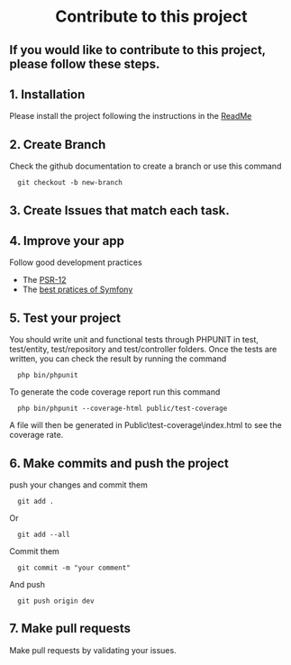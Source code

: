 <h1 align="center">
  Contribute to this project
</h1>

## If you would like to contribute to this project, please follow these steps.

## 1. Installation
Please install the project following the instructions in the [ReadMe](https://github.com/weezycode/projet8-TodoList/blob/master/README.md)

## 2. Create Branch
Check the github documentation to create a branch or use this command

      git checkout -b new-branch
  
## 3. Create Issues that match each task.

## 4. Improve your app
Follow good development practices
  * The [PSR-12](https://www.php-fig.org/psr/psr-12/)
  * The [best pratices of Symfony](https://symfony.com/doc/current/best_practices.html)
  
## 5. Test your project
You should write unit and functional tests through PHPUNIT in test, test/entity, test/repository and test/controller folders. Once the tests are written, you can check the result by running the command
  
      php bin/phpunit
To generate the code coverage report run this command

      php bin/phpunit --coverage-html public/test-coverage 
A file will then be generated in Public\test-coverage\index.html to see the coverage rate.

## 6. Make commits and push the project
push your changes and commit them

      git add .
Or

      git add --all
Commit them

      git commit -m "your comment"

And push

      git push origin dev
      
## 7. Make pull requests
Make pull requests by validating your issues.
    
